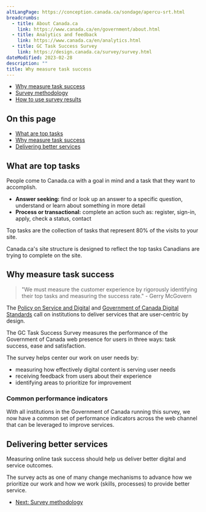 ```yaml
---
altLangPage: https://conception.canada.ca/sondage/apercu-srt.html
breadcrumbs:
  - title: About Canada.ca
    link: https://www.canada.ca/en/government/about.html
  - title: Analytics and feedback
    link: https://www.canada.ca/en/analytics.html
  - title: GC Task Success Survey
    link: https://design.canada.ca/survey/survey.html
dateModified: 2023-02-28
description: ""
title: Why measure task success
---
```


<div class="gc-stp-stp">
  <div class="row">
    <ul class="toc lst-spcd col-md-12">
      <li class="col-md-4 col-sm-6"><a class="list-group-item active" href="about-tss.html">Why measure task success</a></li>
      <li class="col-md-4 col-sm-6"><a class="list-group-item" href="methods.html">Survey methodology</a></li>
      <li class="col-md-4 col-sm-6"><a class="list-group-item" href="benefits.html">How to use survey results</a></li>
    </ul>
  </div>
</div>

## On this page

* [What are top tasks](#what-are-top-tasks) 
* [Why measure task success](#why-measure-task-success)
* [Delivering better services](#delivering-better-services) 
 
## What are top tasks 

People come to Canada.ca with a goal in mind and a task that they want to accomplish.



* **Answer seeking:** find or look up an answer to a specific question, understand or learn about something in more detail
* **Process or transactional:** complete an action such as: register, sign-in, apply, check a status, contact

Top tasks are the collection of tasks that represent 80% of the visits to your site.

Canada.ca's site structure is designed to reflect the top tasks Canadians are trying to complete on the site.

## Why measure task success

> "We must measure the customer experience by rigorously identifying their top tasks and measuring the success rate." - Gerry McGovern

The [Policy on Service and Digital](https://www.tbs-sct.canada.ca/pol/doc-eng.aspx?id=32603) and [Government of Canada Digital Standards](https://www.canada.ca/en/government/system/digital-government/government-canada-digital-standards.html) call on institutions to deliver services that are user-centric by design.

The GC Task Success Survey measures the performance of the Government of Canada web presence for users in three ways: task success, ease and satisfaction.

The survey helps center our work on user needs by:

* measuring how effectively digital content is serving user needs
* receiving feedback from users about their experience
* identifying areas to prioritize for improvement

### Common performance indicators

With all institutions in the Government of Canada running this survey, we now have a common set of performance indicators across the web channel that can be leveraged to improve services.

## Delivering better services

Measuring online task success should help us deliver better digital and service outcomes.

The survey acts as one of many change mechanisms to advance how we prioritize our work and how we work (skills, processes) to provide better service.

<nav role="navigation" class="mrgn-bttm-lg">
  <ul class="pager">
    <li class="next"><a href="methods.html" rel="next">Next: Survey methodology</a></li>
  </ul>
</nav>
